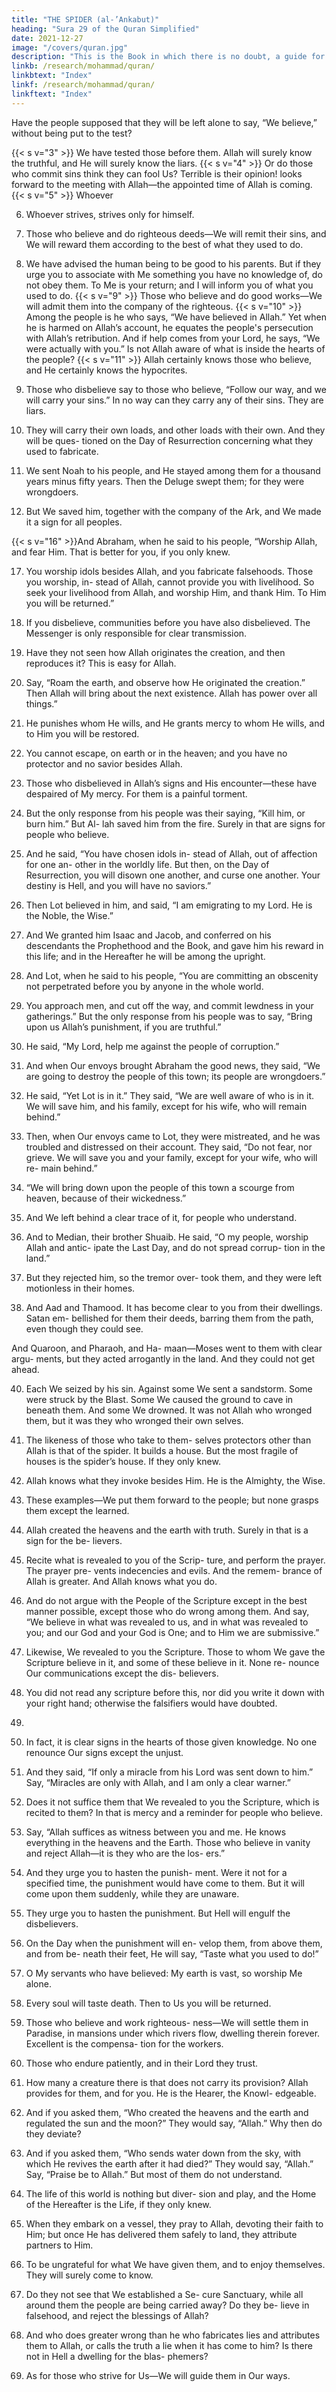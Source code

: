 ```yaml
---
title: "THE SPIDER (al-’Ankabut)"
heading: "Sura 29 of the Quran Simplified"
date: 2021-12-27
image: "/covers/quran.jpg"
description: "This is the Book in which there is no doubt, a guide for the righteous."
linkb: /research/mohammad/quran/
linkbtext: "Index"
linkf: /research/mohammad/quran/
linkftext: "Index"
---
```




<!-- 1. Alif, Lam, Meem. -->
Have the people supposed that they will be left alone to say, “We believe,” without being put to the test?

{{< s v="3" >}}  We have tested those before them. Allah will surely know the truthful, and He will
surely know the liars.
{{< s v="4" >}}  Or do those who commit sins think they can fool Us? Terrible is their opinion!
looks forward to the meeting with Allah—the appointed time of Allah is coming.
{{< s v="5" >}}  Whoever

6. Whoever strives, strives only for himself. 

7. Those who believe and do righteous deeds—We will remit their sins, and We will
reward them according to the best of what they used to do.
8. We have advised the human being to be good to his parents. But if they urge you to
associate with Me something you have no knowledge of, do not obey them. To Me is
your return; and I will inform you of what you used to do.
{{< s v="9" >}}  Those who believe and do good works—We will admit them into the company of the righteous.
{{< s v="10" >}}  Among the people is he who says, “We have believed in Allah.” Yet when he is
harmed on Allah’s account, he equates the people's persecution with Allah’s retribution.
And if help comes from your Lord, he says, “We were actually with you.” Is not Allah
aware of what is inside the hearts of the people?
{{< s v="11" >}}  Allah certainly knows those who believe, and He certainly knows the hypocrites.
12. Those who disbelieve say to those who believe, “Follow our way, and we will carry your
sins.” In no way can they carry any of their sins. They are liars.

13. They will carry their own loads, and other loads with their own. And they will be ques-
tioned on the Day of Resurrection concerning what they used to fabricate.

14. We sent Noah to his people, and He stayed among them for a thousand years minus fifty
years. Then the Deluge swept them; for they were wrongdoers.

15. But We saved him, together with the company of the Ark, and We made it a sign for all
peoples.

{{< s v="16" >}}And Abraham, when he said to his people, “Worship Allah, and fear Him. That is better
for you, if you only knew.

17. You worship idols besides Allah, and you fabricate falsehoods. Those you worship, in-
stead of Allah, cannot provide you with livelihood. So seek your livelihood from Allah,
and worship Him, and thank Him. To Him you will be returned.”

18. If you disbelieve, communities before you have also disbelieved. The Messenger is only
responsible for clear transmission. 

19. Have they not seen how Allah originates the creation, and then reproduces it? This is
easy for Allah.

20. Say, “Roam the earth, and observe how He originated the creation.” Then Allah will
bring about the next existence. Allah has power over all things.”

21. He punishes whom He wills, and He grants mercy to whom He wills, and to Him you will
be restored.

22. You cannot escape, on earth or in the heaven; and you have no protector and no
savior besides Allah.
23. Those who disbelieved in Allah’s signs and
His encounter—these have despaired of My
mercy. For them is a painful torment.
24. But the only response from his people was
their saying, “Kill him, or burn him.” But Al-
lah saved him from the fire. Surely in that are
signs for people who believe.
25. And he said, “You have chosen idols in-
stead of Allah, out of affection for one an-
other in the worldly life. But then, on the Day
of Resurrection, you will disown one another,
and curse one another. Your destiny is Hell,
and you will have no saviors.”
26. Then Lot believed in him, and said, “I am
emigrating to my Lord. He is the Noble, the
Wise.”
27. And We granted him Isaac and Jacob, and
conferred on his descendants the
Prophethood and the Book, and gave him his
reward in this life; and in the Hereafter he will
be among the upright.
28. And Lot, when he said to his people, “You
are committing an obscenity not perpetrated
before you by anyone in the whole world.
29. You approach men, and cut off the way,
and commit lewdness in your gatherings.”
But the only response from his people was to
say, “Bring upon us Allah’s punishment, if
you are truthful.”
30. He said, “My Lord, help me against the
people of corruption.”
31. And when Our envoys brought Abraham
the good news, they said, “We are going to
destroy the people of this town; its people are
wrongdoers.”
32. He said, “Yet Lot is in it.” They said, “We
are well aware of who is in it. We will save
him, and his family, except for his wife, who
will remain behind.”
33. Then, when Our envoys came to Lot, they
were mistreated, and he was troubled and
distressed on their account. They said, “Do
not fear, nor grieve. We will save you and
your family, except for your wife, who will re-
main behind.”
34. “We will bring down upon the people of
this town a scourge from heaven, because of
their wickedness.”
35. And We left behind a clear trace of it, for
people who understand.
36. And to Median, their brother Shuaib. He
said, “O my people, worship Allah and antic-
ipate the Last Day, and do not spread corrup-
tion in the land.”
37. But they rejected him, so the tremor over-
took them, and they were left motionless in
their homes.
38. And Aad and Thamood. It has become
clear to you from their dwellings. Satan em-
bellished for them their deeds, barring them
from the path, even though they could see.


And Quaroon, and Pharaoh, and Ha-
maan—Moses went to them with clear argu-
ments, but they acted arrogantly in the land.
And they could not get ahead.

40. Each We seized by his sin. Against some
We sent a sandstorm. Some were struck by
the Blast. Some We caused the ground to cave
in beneath them. And some We drowned. It
was not Allah who wronged them, but it was
they who wronged their own selves.

41. The likeness of those who take to them-
selves protectors other than Allah is that of
the spider. It builds a house. But the most
fragile of houses is the spider’s house. If they
only knew.
42. Allah knows what they invoke besides
Him. He is the Almighty, the Wise.
43. These examples—We put them forward to
the people; but none grasps them except the
learned.
44. Allah created the heavens and the earth
with truth. Surely in that is a sign for the be-
lievers.
45. Recite what is revealed to you of the Scrip-
ture, and perform the prayer. The prayer pre-
vents indecencies and evils. And the remem-
brance of Allah is greater. And Allah knows
what you do.
46. And do not argue with the People of the
Scripture except in the best manner possible,
except those who do wrong among them.
And say, “We believe in what was revealed to
us, and in what was revealed to you; and our
God and your God is One; and to Him we are
submissive.”
47. Likewise, We revealed to you the Scripture.
Those to whom We gave the Scripture believe
in it, and some of these believe in it. None re-
nounce Our communications except the dis-
believers.
48. You did not read any scripture before this,
nor did you write it down with your right
hand; otherwise the falsifiers would have
doubted.
39.
49. In fact, it is clear signs in the hearts of those
given knowledge. No one renounce Our signs
except the unjust.
50. And they said, “If only a miracle from his
Lord was sent down to him.” Say, “Miracles
are only with Allah, and I am only a clear
warner.”
51. Does it not suffice them that We revealed
to you the Scripture, which is recited to them?
In that is mercy and a reminder for people
who believe.
52. Say, “Allah suffices as witness between you
and me. He knows everything in the heavens
and the Earth. Those who believe in vanity
and reject Allah—it is they who are the los-
ers.”
53. And they urge you to hasten the punish-
ment. Were it not for a specified time, the
punishment would have come to them. But it
will come upon them suddenly, while they
are unaware.
54. They urge you to hasten the punishment.
But Hell will engulf the disbelievers.
55. On the Day when the punishment will en-
velop them, from above them, and from be-
neath their feet, He will say, “Taste what you
used to do!”
56. O My servants who have believed: My
earth is vast, so worship Me alone.
57. Every soul will taste death. Then to Us you
will be returned.
58. Those who believe and work righteous-
ness—We will settle them in Paradise, in
mansions under which rivers flow, dwelling
therein forever. Excellent is the compensa-
tion for the workers.
59. Those who endure patiently, and in their
Lord they trust.
60. How many a creature there is that does not
carry its provision? Allah provides for them,
and for you. He is the Hearer, the Knowl-
edgeable.
61. And if you asked them, “Who created the
heavens and the earth and regulated the sun and the moon?” They would say, “Allah.”
Why then do they deviate?

<!-- 62. Allah expands the provision for whomever He wills of His servants, and restricts it. Allah is Cognizant of all things. -->
63. And if you asked them, “Who sends water down from the sky, with which He revives the
earth after it had died?” They would say, “Allah.” Say, “Praise be to Allah.” But most of
them do not understand.

64. The life of this world is nothing but diver-
sion and play, and the Home of the Hereafter
is the Life, if they only knew.

65. When they embark on a vessel, they pray
to Allah, devoting their faith to Him; but
once He has delivered them safely to land,
they attribute partners to Him.

66. To be ungrateful for what We have given
them, and to enjoy themselves. They will
surely come to know.
67. Do they not see that We established a Se-
cure Sanctuary, while all around them the
people are being carried away? Do they be-
lieve in falsehood, and reject the blessings of
Allah?
68. And who does greater wrong than he who
fabricates lies and attributes them to Allah, or
calls the truth a lie when it has come to him?
Is there not in Hell a dwelling for the blas-
phemers?
69. As for those who strive for Us—We will
guide them in Our ways.


